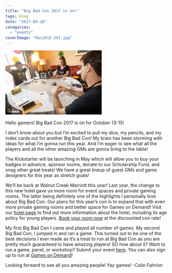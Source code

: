 ```yaml
---
title: "Big Bad Con 2017 is on!"
tags: blog
date: "2017-04-20"
categories: 
  - "events"
coverImage: "bbc2015-247.jpg"
---
```


![bbc2015-247](/images/bbc2015-247-300x200.jpg)

Hello gamers! Big Bad Con 2017 is on for October 13-15!

I don’t know about you but l’m excited to pull my dice, my pencils, and my index cards out for another Big Bad Con! My brain has been storming with ideas for what I’m gonna run this year. And I’m eager to see what all the players and all the other amazing GMs are gonna bring to the table!

The Kickstarter will be launching in May which will allow you to buy your badges in advance, sponsor rooms, donate to our Scholarship Fund, and snag other great treats! We have a great lineup of guest GMs and game designers for this year as stretch goals!

We’ll be back at Walnut Creek Marriott this year! Last year, the change to this new hotel gave us more room for event spaces and private gaming rooms. The latter being definitely one of the highlights I personally love about Big Bad Con. Our plans for this year’s con is to expand that with even more private gaming rooms and better space for Games on Demand! Visit our [hotel page](http://www.bigbadcon.com/hotel/) to find out more information about the hotel, including its age policy for young players. [Book your room now](http://www.marriott.com/meeting-event-hotels/group-corporate-travel/groupCorp.mi?resLinkData=Big%20Bad%20Con%20Oct2017%5Eoakwc%60bibbiba%60129%60USD%60false%604%6010/12/17%6010/16/17%609/28/17&app=resvlink&stop_mobi=yes) at the discounted con rate!

My first Big Bad Con I came and played all number of games. My second Big Bad Con, I jumped in and ran a game. This turned out to be one of the best decisions I ever made as it’s a treat to run at Big Bad Con as you are pretty much guaranteed to have amazing players! SO how about it? Want to run a game, panel, or workshop? Submit your event [here](http://www.bigbadcon.com/volunteer/run-a-game/). You can also sign up to run at [Games on Demand](http://www.bigbadcon.com/volunteer/be-a-god/)!

Looking forward to see all you amazing people! Yay games! \-Colin Fahrion
